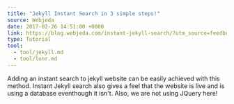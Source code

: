 ```yaml
---
title: "Jekyll Instant Search in 3 simple steps!"
source: Webjeda
date: 2017-02-26 14:51:00 +0000
link: https://blog.webjeda.com/instant-jekyll-search/?utm_source=feedburner&utm_medium=twitter&utm_campaign=Feed%3A+webjedablog+%28WebJeda+Blog%29
type: Tutorial
tool:
  - tool/jekyll.md
  - tool/lunr.md
---
```

Adding an instant search to jekyll website can be easily achieved with this method. Instant Jekyll search also gives a feel that the website is live and is using a database eventhough it isn't. Also, we are not using JQuery here!
